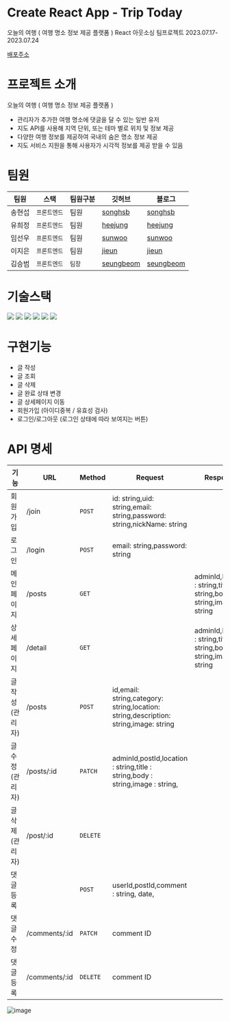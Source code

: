 # Create React App - Trip Today
오늘의 여행 ( 여행 명소 정보 제공 플랫폼 )
React 아웃소싱 팀프로젝트 2023.07.17-2023.07.24

[배포주소](https://triptoday.vercel.app/)

# 프로젝트 소개
오늘의 여행 ( 여행 명소 정보 제공 플랫폼 )

- 관리자가 추가한 여행 명소에 댓글을 달 수 있는 일반 유저
- 지도 API를 사용해 지역 단위, 또는 테마 별로 위치 및 정보 제공
- 다양한 여행 정보를 제공하여 국내의 숨은 명소 정보 제공
- 지도 서비스 지원을 통해 사용자가 시각적 정보를 제공 받을 수 있음

# 팀원

| 팀원   | 스택         | 팀원구분 | 깃허브                                      | 블로그                                             |
| ------ | ------------ | -------- | ------------------------------------------- | -------------------------------------------------- |
| 송현섭 | `프론트엔드` | 팀원   | [songhsb](https://github.com/songhsb)     | [songhsb](https://velog.io/@songhsb) |
| 유희정 | `프론트엔드` | 팀원     | [heejung](https://github.com/heejung-newheee) | [heejung](https://newheee.tistory.com/)               |
| 임선우 | `프론트엔드` | 팀원     | [sunwoo](https://github.com/treasureholy)      | [sunwoo](https://devdox.tistory.com/) |
| 이지은 | `프론트엔드`     | 팀원     | [jieun](https://github.com/JellyBear97)     | [jieun](https://iam-jelly-bear.com/)       |
| 김승범 | `프론트엔드`     | `팀장`     | [seungbeom](https://github.com/seungbeom1999)     | [seungbeom](https://drawme.tistory.com/)       |


# 기술스택
<img src="https://img.shields.io/badge/html5-E34F26?style=for-the-badge&logo=html5&logoColor=white"> <img src="https://img.shields.io/badge/css-1572B6?style=for-the-badge&logo=css3&logoColor=white"> <img src="https://img.shields.io/badge/javascript-F7DF1E?style=for-the-badge&logo=javascript&logoColor=black"> <img src="https://img.shields.io/badge/react-61DAFB?style=for-the-badge&logo=react&logoColor=black"> <img src="https://img.shields.io/badge/github-181717?style=for-the-badge&logo=github&logoColor=white"> <img src="https://img.shields.io/badge/git-F05032?style=for-the-badge&logo=git&logoColor=white">

# 구현기능
  - 글 작성
  - 글 조회
  - 글 삭제
  - 글 완료 상태 변경
  - 글 상세페이지 이동
  - 회원가입 (아이디중복 / 유효성 검사)
  - 로그인/로그아웃 (로그인 상태에 따라 보여지는 버튼)
    
# API 명세

| 기능   | URL         | Method | Request                                      | Response                                             |
| ------ | ------------ | -------- | ------------------------------------------- | -------------------------------------------------- |
| 회원가입 | /join | `POST`   |   id: string,uid: string,email: string,password: string,nickName: string  |  | 
| 로그인 | /login | `POST`   | email: string,password: string  |    |
| 메인페이지 | /posts | `GET`     | |      adminId,location : string,title : string,body : string,image : string        |
|상세페이지 | /detail | `GET`    |      |   adminId,location : string,title : string,body : string,image : string   |
| 글작성(관리자) | /posts | `POST`   | id,email: string,category: string,location: string,description: string,image: string     |      |
| 글수정(관리자) | /posts/:id | `PATCH`   | adminId,postId,location : string,title : string,body : string,image : string,   |      |
| 글삭제(관리자) | /post/:id | `DELETE`   |     |      |
| 댓글 등록 |    | `POST`   | userId,postId,comment : string, date,   |      |
| 댓글 수정 | /comments/:id | `PATCH`   |comment ID|      |
| 댓글 등록 | /comments/:id | `DELETE`   | comment ID |      |

![image](https://github.com/songhsb/triptoday/assets/126348461/f8772397-d39e-4d9a-a65c-f7275de056dc)
